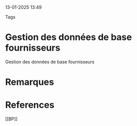 13-01-2025 13:49

Tags 

# Gestion des données de base fournisseurs

Gestion des données de base fournisseurs
# Remarques


# References
[[BP]]